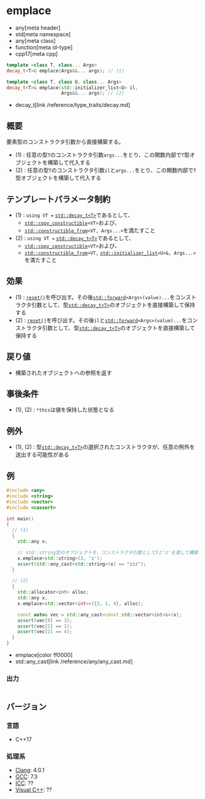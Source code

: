 # emplace
* any[meta header]
* std[meta namespace]
* any[meta class]
* function[meta id-type]
* cpp17[meta cpp]

```cpp
template <class T, class... Args>
decay_t<T>& emplace(Args&&... args); // (1)

template <class T, class U, class... Args>
decay_t<T>& emplace(std::initializer_list<U> il,
                    Args&&... args); // (2)
```
* decay_t[link /reference/type_traits/decay.md]

## 概要
要素型のコンストラクタ引数から直接構築する。

- (1) : 任意の型`T`のコンストラクタ引数`args...`をとり、この関数内部で`T`型オブジェクトを構築して代入する
- (2) : 任意の型`T`のコンストラクタ引数`il`と`args...`をとり、この関数内部で`T`型オブジェクトを構築して代入する


## テンプレートパラメータ制約
- (1) : `using VT =` [`std::decay_t<T>`](/reference/type_traits/decay.md)であるとして、
    - [`std::copy_constructible`](/reference/concepts/copy_constructible.md)`<VT>`および、
    - [`std::constructible_from`](/reference/concepts/constructible_from.md.nolink)`<VT, Args...>`を満たすこと
- (2) : `using VT =` [`std::decay_t<T>`](/reference/type_traits/decay.md)であるとして、
    - [`std::copy_constructible`](/reference/concepts/copy_constructible.md)`<VT>`および、
    - [`std::constructible_from`](/reference/concepts/constructible_from.md.nolink)`<VT,` [`std::initializer_list`](/reference/initializer_list/initializer_list.md)`<U>&, Args...>`を満たすこと


## 効果
- (1) : [`reset()`](reset.md)を呼び出す。その後[`std::forward`](/reference/utility/forward.md)`<Args>(value)...`をコンストラクタ引数として、型[`std::decay_t<T>`](/reference/type_traits/decay.md)のオブジェクトを直接構築して保持する
- (2) : [`reset()`](reset.md)を呼び出す。その後`il`と[`std::forward`](/reference/utility/forward.md)`<Args>(value)...`をコンストラクタ引数として、型[`std::decay_t<T>`](/reference/type_traits/decay.md)のオブジェクトを直接構築して保持する


## 戻り値
- 構築されたオブジェクトへの参照を返す


## 事後条件
- (1), (2) : `*this`は値を保持した状態となる


## 例外
- (1), (2) : 型[`std::decay_t<T>`](/reference/type_traits/decay.md)の選択されたコンストラクタが、任意の例外を送出する可能性がある


## 例
```cpp example
#include <any>
#include <string>
#include <vector>
#include <cassert>

int main()
{
  // (1)
  {
    std::any x;

    // std::string型のオブジェクトを、コンストラクタ引数として3と'z'を渡して構築する
    x.emplace<std::string>(3, 'z');
    assert(std::any_cast<std::string>(x) == "zzz");
  }

  // (2)
  {
    std::allocator<int> alloc;
    std::any x;
    x.emplace<std::vector<int>>({3, 1, 4}, alloc);

    const auto& vec = std::any_cast<const std::vector<int>&>(x);
    assert(vec[0] == 3);
    assert(vec[1] == 1);
    assert(vec[2] == 4);
  }
}
```
* emplace[color ff0000]
* std::any_cast[link /reference/any/any_cast.md]

### 出力
```
```

## バージョン
### 言語
- C++17

### 処理系
- [Clang](/implementation.md#clang): 4.0.1
- [GCC](/implementation.md#gcc): 7.3
- [ICC](/implementation.md#icc): ??
- [Visual C++](/implementation.md#visual_cpp): ??
